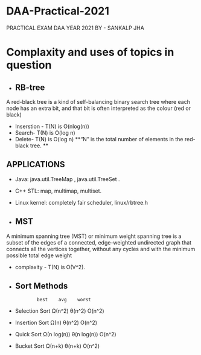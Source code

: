 # DAA-Practical-2021
PRACTICAL EXAM DAA YEAR 2021 BY - SANKALP JHA
# Complaxity and uses of topics in question

- ## RB-tree
A red-black tree is a kind of self-balancing binary search tree where each node has an extra bit, and that bit is often interpreted as the colour (red or black)
- Inserstion - T(N) is O(nlog(n))
- Search- T(N) is	O(log n)
- Delete- T(N) is	O(log n)
**“N” is the total number of elements in the red-black tree. ** 
## APPLICATIONS

- Java: java.util.TreeMap , java.util.TreeSet .
- C++ STL: map, multimap, multiset.
- Linux kernel: completely fair scheduler, linux/rbtree.h

- ## MST
A minimum spanning tree (MST) or minimum weight spanning tree is a subset of the edges of a connected, edge-weighted undirected graph that connects all the vertices together, without any cycles and with the minimum possible total edge weight
- complaxity - T(N) is  O(V^2). 

- ## Sort Methods 
              best    avg    worst
- Selection Sort	Ω(n^2)	θ(n^2)	O(n^2) 
- Insertion Sort	Ω(n)	θ(n^2)	O(n^2)
- Quick Sort	Ω(n log(n))	θ(n log(n))	O(n^2)
- Bucket Sort	Ω(n+k)	θ(n+k)	O(n^2)


